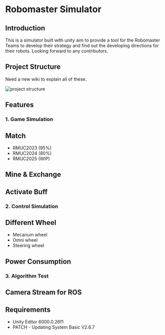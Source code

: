 # Robomaster Simulator

## Introduction

This is a simulator built with unity aim to provide a tool for the Robomaster Teams to develop their strategy and find out the developing directions for their robots. Looking forward to any contributors.

## Project Structure

Need a new wiki to explain all of these.

![project structure](/Doc/project-structure.png)

## Features

### 1. Game Simulation

## Match
  - RMUC2023 (95%)
  - RMUC2024 (80%)
  - RMUC2025 (WIP)

## Mine & Exchange

## Activate Buff

### 2. Control Simulation

## Different Wheel
  - Mecanum wheel
  - Omni wheel
  - Steering wheel

## Power Consumption

### 3. Algorithm Test

## Camera Stream for ROS


## Requirements

- Unity Editor 6000.0.26f1
- PATCH - Updating System Basic V2.6.7